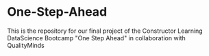 # One-Step-Ahead
This is the repository for our final project of the Constructor Learning DataScience Bootcamp "One Step Ahead" in collaboration with QualityMinds
